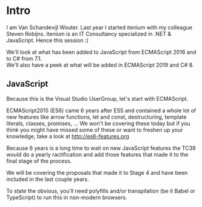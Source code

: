 Intro
=====

I am Van Schandevijl Wouter. Last year I started itenium with my colleague Steven Robijns.
itenium is an IT Consultancy specialized in .NET & JavaScript. Hence this session :)

We'll look at what has been added to JavaScript from ECMAScript 2016 and to C# from 7.1.  
We'll also have a peek at what will be added in ECMAScript 2019 and C# 8.

JavaScript
----------

Because this is the Visual Studio UserGroup, let's start with ECMAScript.

ECMAScript2015 (ES6) came 6 years after ES5 and contained a whole lot of new features
like arrow functions, let and const, destructuring, template literals, classes, promises, ...
We won't be covering these today but if you think you might have missed some of these
or want to freshen up your knowledge, take a look at http://es6-features.org

Because 6 years is a long time to wait on new JavaScript features the TC39 would do
a yearly ractification and add those features that made it to the final stage of the process.

We will be covering the proposals that made it to Stage 4 and have been included
in the last couple years.

To state the obvious, you'll need polyfills and/or transpilation (be it Babel or TypeScript)
to run this in non-modern browsers.
